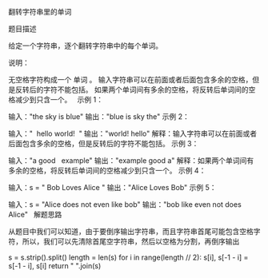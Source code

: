 翻转字符串里的单词

题目描述

给定一个字符串，逐个翻转字符串中的每个单词。

说明：

无空格字符构成一个 单词 。
输入字符串可以在前面或者后面包含多余的空格，但是反转后的字符不能包括。
如果两个单词间有多余的空格，将反转后单词间的空格减少到只含一个。
 
示例 1：

输入："the sky is blue"
输出："blue is sky the"
示例 2：

输入："  hello world!  "
输出："world! hello"
解释：输入字符串可以在前面或者后面包含多余的空格，但是反转后的字符不能包括。
示例 3：

输入："a good   example"
输出："example good a"
解释：如果两个单词间有多余的空格，将反转后单词间的空格减少到只含一个。
示例 4：

输入：s = "  Bob    Loves  Alice   "
输出："Alice Loves Bob"
示例 5：

输入：s = "Alice does not even like bob"
输出："bob like even not does Alice"
 
解题思路

从题目中我们可以知道，由于要倒序输出字符串，而且字符串首尾可能包含空格字符，所以，我们可以先清除首尾空字符串，然后以空格为分割，再倒序输出

s = s.strip().split()
length = len(s)
for i in range(length // 2):
    s[i], s[-1 - i] = s[-1 - i], s[i]
return " ".join(s)



